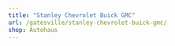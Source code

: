 ```yaml
---
title: "Stanley Chevrolet Buick GMC"
url: /gatesville/stanley-chevrolet-buick-gmc/
shop: Autohaus
---
```


